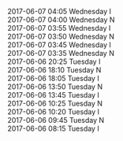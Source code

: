 2017-06-07 04:05 Wednesday  I  
2017-06-07 04:00 Wednesday  N  
2017-06-07 03:55 Wednesday  I  
2017-06-07 03:50 Wednesday  N  
2017-06-07 03:45 Wednesday  I  
2017-06-07 03:35 Wednesday  N  
2017-06-06 20:25 Tuesday  I  
2017-06-06 18:10 Tuesday  N  
2017-06-06 18:05 Tuesday  I  
2017-06-06 13:50 Tuesday  N  
2017-06-06 13:45 Tuesday  I  
2017-06-06 10:25 Tuesday  N  
2017-06-06 10:20 Tuesday  I  
2017-06-06 09:45 Tuesday  N  
2017-06-06 08:15 Tuesday  I  
